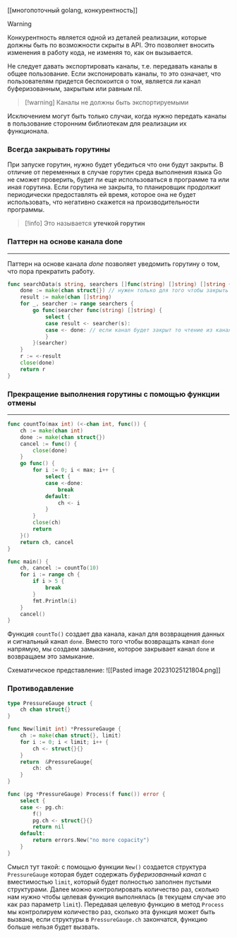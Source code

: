 [[многопоточный golang, конкурентность]]
>[!warning]
>Конкурентность является одной из деталей реализации, которые должны быть по возможности скрыты в API. Это позволяет вносить изменения в работу кода, не изменяя то, как он вызывается.

Не следует давать экспортировать каналы, т.е. передавать каналы в общее пользование. Если экспонировать каналы, то это означает, что пользователям придется беспокоится о том, является ли канал буферизованным, закрытым или равным nil.
>[!warning] Каналы не должны быть экспортируемыми

Исключением могут быть только случаи, когда нужно передать каналы в пользование сторонним библиотекам для реализации их функционала.

### Всегда закрывать горутины
При запуске горутин, нужно будет убедиться что они будут закрыты. В отличие от переменных в случае горутин среда выполнения языка Go не сможет проверить, будет ли еще использоваться в программе та или иная горутина. Если горутина не закрыта, то планировщик продолжит периодически предоставлять ей время, которое она не будет использовать, что негативно скажется на производительности программы.
>[!info] Это называется __утечкой горутин__

### Паттерн на основе канала done
___
Паттерн на основе канала _done_ позволяет уведомить горутину о том, что пора прекратить работу.
```Go
func searchData(s string, searchers []func(string) []string) []string {
	done := make(chan struct{}) // нужен только для того чтобы закрыть его
	result := make(chan []string)
	for _, searcher := range searchers {
		go func(searcher func(string) []string) {
			select {
			case result <- searcher(s):
			case <- done: // если канал будет закрыт то чтение из канала вернет nil
			}
		}(searcher)
	}
	r := <-result
	close(done)
	return r
}
```

### Прекращение выполнения горутины с помощью функции отмены
___
```Go
func countTo(max int) (<-chan int, func()) {
	ch := make(chan int)
	done := make(chan struct{})
	cancel := func() {
		close(done)
	}
	go func() {
		for i := 0; i < max; i++ {
			select {
			case <-done:
				break
			default:
				ch <- i
			}
		}
		close(ch)
		return
	}()
	return ch, cancel
}

func main() {
	ch, cancel := countTo(10)
	for i := range ch {
		if i > 5 {
			break
		}
		fmt.Println(i)
	}
	cancel()
}
```
Функция `countTo()` создает два канала, канал для возвращения данных и сигнальный канал `done`. Вместо того чтобы возвращать канал `done` напрямую, мы создаем замыкание, которое закрывает канал `done` и возвращаем это замыкание. 

Схематическое представление:
![[Pasted image 20231025121804.png]]

### Противодавление
```Go
type PressureGauge struct {
	ch chan struct{}
}

func New(limit int) *PressureGauge {
	ch := make(chan struct{}, limit)
	for i := 0; i < limit; i++ {
		ch <- struct{}{}
	}
	return  &PressureGauge{
		ch: ch
	}
}

func (pg *PressureGauge) Process(f func()) error {
	select {
	case <- pg.ch:
		f()
		pg.ch <- struct{}{}
		return nil
	default:
		return errors.New("no more copacity")
	}
}
```
Смысл тут такой: с помощью функции `New()` создается структура `PressureGauge` которая будет содержать _буферизованный канал_ c вместимостью `limit`, который будет полностью заполнен пустыми структурами. Далее можно контролировать количество раз, сколько нам нужно чтобы целевая функция выполнялась (в текущем случае это как раз параметр `limit`). Передавая целевую функцию в метод `Process` мы контролируем количество раз, сколько эта функция может быть вызвана, если структуры в `PressureGauge.ch` закончатся, функцию больше нельзя будет вызвать.
